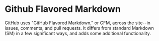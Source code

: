 # Github Flavored Markdown

GitHub uses "GitHub Flavored Markdown," or GFM, across the site--in issues, comments, and pull requests. It differs from standard Markdown (SM) in a few significant ways, and adds some additional functionality.
